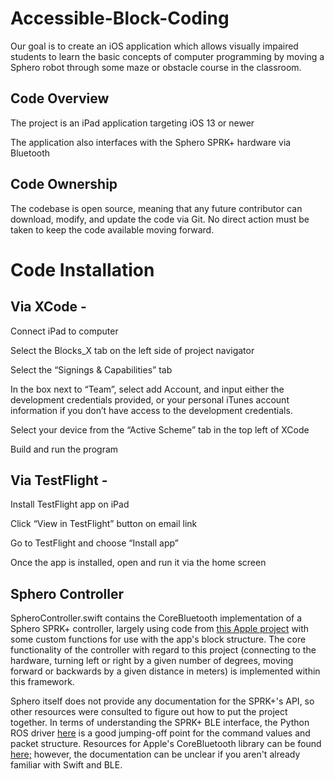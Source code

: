 # Accessible-Block-Coding
Our goal is to create an iOS application which allows visually impaired students to learn the basic concepts of computer programming by moving a Sphero robot through some maze or obstacle course in the classroom.

## Code Overview
The project is an iPad application targeting iOS 13 or newer

The application also interfaces with the Sphero SPRK+ hardware via Bluetooth

## Code Ownership
The codebase is open source, meaning that any future contributor can download, modify, and update the code via Git. 
No direct action must be taken to keep the code available moving forward.

# Code Installation
## Via XCode - 
Connect iPad to computer

Select the Blocks_X tab on the left side of project navigator

Select the “Signings & Capabilities” tab

In the box next to “Team”, select add Account, and input either the development credentials provided, or your personal iTunes account information if you don’t have access to the development credentials.

Select your device from the “Active Scheme” tab in the top left of XCode

Build and run the program


## Via TestFlight - 
Install TestFlight app on iPad

Click “View in TestFlight” button on email link

Go to TestFlight and choose “Install app”

Once the app is installed, open and run it via the home screen


## Sphero Controller
SpheroController.swift contains the CoreBluetooth implementation of a Sphero SPRK+ controller, largely using code from [this Apple project](https://developer.apple.com/swift/blog/?id=38) with some custom functions for use with the app's block structure.  The core functionality of the controller with regard to this project (connecting to the hardware, turning left or right by a given number of degrees, moving forward or backwards by a given distance in meters) is implemented within this framework. 

Sphero itself does not provide any documentation for the SPRK+'s API, so other resources were consulted to figure out how to put the project together. In terms of understanding the SPRK+ BLE interface, the Python ROS driver [here](https://github.com/antonellabarisic/sphero_sprk_ros) is a good jumping-off point for the command values and packet structure. Resources for Apple's CoreBluetooth library can be found [here;](https://developer.apple.com/documentation/corebluetooth) however, the documentation can be unclear if you aren't already familiar with Swift and BLE. 
